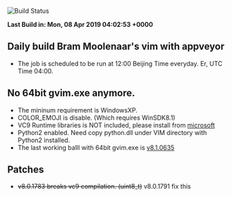 ![Build Status](https://ci.appveyor.com/api/projects/status/github/wangkexiong/gvim-winbuild?branch=master&svg=true)

**Last Build in: Mon, 08 Apr 2019 04:02:53 +0000**

## Daily build Bram Moolenaar's vim with appveyor

* The job is scheduled to be run at 12:00 Beijing Time everyday. Er, UTC Time 04:00.

## No 64bit gvim.exe anymore.
* The mininum requirement is WindowsXP.
* COLOR_EMOJI is disable. (Which requires WinSDK8.1)
* VC9 Runtime libraries is NOT included, please install from [microsoft](https://www.microsoft.com/en-us/download/details.aspx?id=29)
* Python2 enabled. Need copy python.dll under VIM directory with Python2 installed.
* The last working balll with 64bit gvim.exe is [v8.1.0635](https://github.com/wangkexiong/gvim-winbuild/releases/download/v8.1.0635/gvim81.exe)

## Patches

* ~~v8.0.1783 breaks vc9 compilation. (uint8_t)~~ v8.0.1791 fix this

